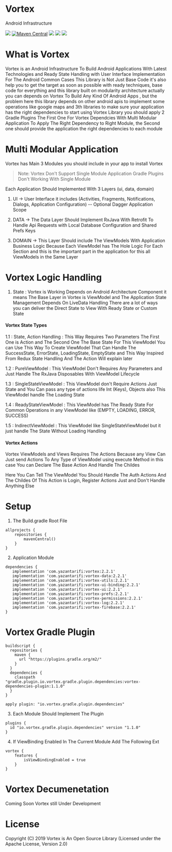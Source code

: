 # Vortex

Android Infrastructure

![](https://img.shields.io/badge/Project%20Status-Under%20Development-blue)
[![Maven Central](https://img.shields.io/maven-central/v/com.yazantarifi/vortex.svg?label=Maven%20Central)](https://search.maven.org/search?q=g:%22com.yazantarifi%22%20AND%20a:%22vortex%22)
![](https://img.shields.io/badge/License-Apache%202.0-yellow)
![](https://img.shields.io/badge/Language-Kotlin-orange)
![](https://img.shields.io/badge/Android%20Status-AndroidX-green)

# What is Vortex

Vortex is an Android Infrastructure To Build Android Applications With Latest Technologies and Ready State Handling with User Interface Implementation For The Android Common Cases
This Library is Not Just Base Code it's also help you to get the target as soon as possible with ready techniques, base code for everything and this library built on modularity architecture
actually you can depends on Vortex To Build Any Kind Of Android Apps , but the problem here this library depends on other android apis to implement some operations
like google maps and 3th libraries to make sure your application has the right dependencies to start using Vortex Library you should apply 2 Gradle Plugins
The First One For Vortex Dependcies With Multi Modular Application To Apply The Right Dependency to Right Module, the Second one should provide the application the right dependencies to each module

# Multi Modular Application
Vortex has Main 3 Modules you should include in your app to install Vortex

> Note: Vortex Don't Support Single Module Application Gradle Plugins Don't Working With Single Module

Each Application Should Implemented With 3 Layers (ui, data, domain)
1. UI -> User Interface it includes (Activities, Fragments, Notifications, Dialogs, Application Configuration) -- Optional Dagger Application Scope

2. DATA -> The Data Layer Should Implement RxJava With Retrofit To Handle Api Requests with Local Database Configuration and Shared Prefs Keys

3. DOMAIN -> This Layer Should include The ViewModels With Application Business Logic Because Each ViewModel has The Hole Logic For Each Section and this is the important part in the application for this all ViewModels in the Same Layer

# Vortex Logic Handling
1. State : Vortex is Working Depends on Android Architecture Component it means The Base Layer in Vortex is ViewModel and The Application State Management Depends On LiveData Handling
There are a lot of ways you can deliver the Direct State to View With Ready State or Custom State

#### Vortex State Types
1.1 : State, Action Handling : This Way Requires Two Parameters The First One is Action and The Second One The Base State For This ViewModel
You can Use This Way To Create ViewModel That Can Handle The SuccessState, ErrorState, LoadingState, EmptyState and This Way Inspired From Redux State Handling
And The Action Will explain later

1.2 : PureViewModel : This ViewModel Don't Requires Any Parameters and Just Handle The RxJava Disposables With ViewModel Lifecycle

1.3 : SingleStateViewModel : This ViewModel don't Require Actions Just State and You Can pass any type of actions life Int (Keys), Objects also This ViewModel handle The Loading State 

1.4 : ReadyStateViewModel : This ViewModel has The Ready State For Common Operations in any ViewModel like (EMPTY, LOADING, ERROR, SUCCESS)

1.5 : IndirectViewModel : This ViewModel like SingleStateViewModel but it just handle The State Without Loading Handling

#### Vortex Actions

Vortex ViewModels and Views Requires The Actions Because any View Can Just send Actions To Any Type of ViewModel using execute Method
in this case You can Declare The Base Action And Handle The Childes 

Here You Can Tell The ViewModel You Should Handle The Auth Actions And The Childes Of This Action is Login, Register Actions Just and Don't Handle Anything Else

# Setup

1. The Build.gradle Root File

```
allprojects {
    repositories {
        mavenCentral()
    }
}
```

2. Application Module

```
dependencies {
   implementation 'com.yazantarifi:vortex:2.2.1'
   implementation 'com.yazantarifi:vortex-data:2.2.1'
   implementation 'com.yazantarifi:vortex-utils:2.2.1'
   implementation 'com.yazantarifi:vortex-ui-binding:2.2.1'
   implementation 'com.yazantarifi:vortex-ui:2.2.1'
   implementation 'com.yazantarifi:vortex-prefs:2.2.1'
   implementation 'com.yazantarifi:vortex-permissions:2.2.1'
   implementation 'com.yazantarifi:vortex-log:2.2.1'
   implementation 'com.yazantarifi:vortex-firebase:2.2.1'
}
```
# Vortex Gradle Plugin

```
buildscript {
  repositories {
    maven {
      url "https://plugins.gradle.org/m2/"
    }
  }
  dependencies {
    classpath "gradle.plugin.io.vortex.gradle.plugin.dependencies:vortex-dependencies-plugin:1.1.0"
  }
}

apply plugin: "io.vortex.gradle.plugin.dependencies"
```

3. Each Module Should Implement The Plugin 

```
plugins {
  id "io.vortex.gradle.plugin.dependencies" version "1.1.0"
}
```

4. If ViewBinding Enabled In The Current Module Add The Following Ext
```
vortex {
    features {
        isViewBindingEnabled = true
    }
}
```

# Vortex Decumenetation
Coming Soon Vortex still Under Development

# License

Copyright (C) 2019 Vortex is An Open Source Library (Licensed under the Apache License, Version 2.0)

